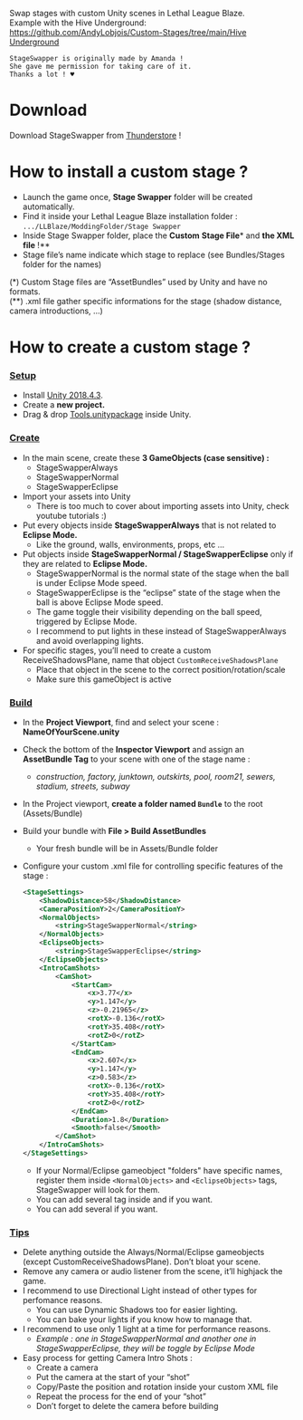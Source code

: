 Swap stages with custom Unity scenes in Lethal League Blaze.<br>
Example with the Hive Underground: [https://github.com/AndyLobjois/Custom-Stages/tree/main/Hive Underground](https://github.com/AndyLobjois/Custom-Stages/tree/main/Hive%20Underground)

```
StageSwapper is originally made by Amanda !
She gave me permission for taking care of it.
Thanks a lot ! ♥
```

# Download

Download StageSwapper from [Thunderstore](https://thunderstore.io/c/lethal-league-blaze/p/AndyLobjois/StageSwapper/) !

# How to install a custom stage ?

- Launch the game once, **Stage Swapper** folder will be created automatically.
- Find it inside your Lethal League Blaze installation folder : `.../LLBlaze/ModdingFolder/Stage Swapper`
- Inside Stage Swapper folder, place the **Custom** **Stage File*** and **the XML file** !**
- Stage file’s name indicate which stage to replace (see Bundles/Stages folder for the names)

(*) Custom Stage files are “AssetBundles” used by Unity and have no formats.<br>
(**) .xml file gather specific informations for the stage (shadow distance, camera introductions, …)

# How to create a custom stage ?

### <ins>Setup</ins>

- Install [Unity 2018.4.3](https://unity.com/releases/editor/whats-new/2018.4.3).
- Create a **new project.**
- Drag & drop [Tools.unitypackage](https://github.com/AndyLobjois/LLB-BlenderReadyModels/blob/master/Characters/(Tools)/Tools.unitypackage) inside Unity.

### <ins>Create</ins>

- In the main scene, create these **3 GameObjects (case sensitive) :**
    - StageSwapperAlways
    - StageSwapperNormal
    - StageSwapperEclipse
- Import your assets into Unity
	- There is too much to cover about importing assets into Unity, check youtube tutorials :)
- Put every objects inside **StageSwapperAlways** that is not related to **Eclipse Mode.**
    - Like the ground, walls, environments, props, etc …
- Put objects inside **StageSwapperNormal / StageSwapperEclipse** only if they are related to **Eclipse Mode.**
    - StageSwapperNormal is the normal state of the stage when the ball is under Eclipse Mode speed.
    - StageSwapperEclipse is the “eclipse” state of the stage when the ball is above Eclipse Mode speed.
    - The game toggle their visibility depending on the ball speed, triggered by Eclipse Mode.
    - I recommend to put lights in these instead of StageSwapperAlways and avoid overlapping lights.
- For specific stages, you’ll need to create a custom ReceiveShadowsPlane, name that object `CustomReceiveShadowsPlane`
    - Place that object in the scene to the correct position/rotation/scale
    - Make sure this gameObject is active

### <ins>Build</ins>

- In the **Project Viewport**, find and select your scene : **NameOfYourScene.unity**
- Check the bottom of the **Inspector Viewport** and assign an **AssetBundle Tag** to your scene with one of the stage name :
    - *construction, factory, junktown, outskirts, pool, room21, sewers, stadium, streets, subway*
- In the Project viewport, **create a folder named `Bundle`** to the root (Assets/Bundle)
- Build your bundle with **File > Build AssetBundles**
    - Your fresh bundle will be in Assets/Bundle folder
- Configure your custom .xml file for controlling specific features of the stage :
    
    ```xml
    <StageSettings>
    	<ShadowDistance>58</ShadowDistance>
    	<CameraPositionY>2</CameraPositionY>
    	<NormalObjects>
    		<string>StageSwapperNormal</string>
    	</NormalObjects>
    	<EclipseObjects>
    		<string>StageSwapperEclipse</string>
    	</EclipseObjects>
    	<IntroCamShots>
    		<CamShot>
    			<StartCam>
    				<x>3.77</x>
    				<y>1.147</y>
    				<z>-0.21965</z>
    				<rotX>-0.136</rotX>
    				<rotY>35.408</rotY>
    				<rotZ>0</rotZ>
    			</StartCam>
    			<EndCam>
    				<x>2.607</x>
    				<y>1.147</y>
    				<z>0.583</z>
    				<rotX>-0.136</rotX>
    				<rotY>35.408</rotY>
    				<rotZ>0</rotZ>
    			</EndCam>
    			<Duration>1.8</Duration>
    			<Smooth>false</Smooth>
    		</CamShot>
    	</IntroCamShots>
    </StageSettings>
    ```
    
    - If your Normal/Eclipse gameobject "folders" have specific names, register them inside `<NormalObjects>` and `<EclipseObjects>` tags, StageSwapper will look for them.
    - You can add several <string> tag inside <NormalObjects> and <EclipseObjects> if you want.
    - You can add several <CamShot> if you want.

### <ins>Tips</ins>

- Delete anything outside the Always/Normal/Eclipse gameobjects (except CustomReceiveShadowsPlane). Don’t bloat your scene.
- Remove any camera or audio listener from the scene, it’ll highjack the game.
- I recommend to use Directional Light instead of other types for perfomance reasons.
    - You can use Dynamic Shadows too for easier lighting.
    - You can bake your lights if you know how to manage that.
- I recommend to use only 1 light at a time for performance reasons.
    - *Example : one in StageSwapperNormal and another one in StageSwapperEclipse, they will be toggle by Eclipse Mode*
- Easy process for getting Camera Intro Shots :
    - Create a camera
    - Put the camera at the start of your “shot”
    - Copy/Paste the position and rotation inside your custom XML file
    - Repeat the process for the end of your “shot”
    - Don’t forget to delete the camera before building
